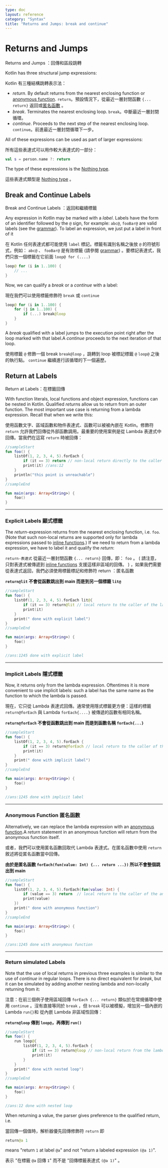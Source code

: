 ```yaml
---
type: doc
layout: reference
category: "Syntax"
title: "Returns and Jumps: break and continue"
---
```


# Returns and Jumps

Returns and Jumps ：回傳和區段跳轉

Kotlin has three structural jump expressions:

Kotlin 有三種結構跳轉表示法：

* *return*. By default returns from the nearest enclosing function or [anonymous function](lambdas.md#anonymous-functions).
  `return`。預設情況下，從最近一層封閉函數 `{... return}` 返回或[匿名函數](lambdas.md#anonymous-functions) 。
* *break*. Terminates the nearest enclosing loop.
  `break`。中斷最近一層封閉循環。
* *continue*. Proceeds to the next step of the nearest enclosing loop.
  `continue`。前進最近一層封閉循環下一步。

All of these expressions can be used as part of larger expressions:

所有這些表達式可以用作較大表達式的一部分：

``` kotlin
val s = person.name ?: return
```
The type of these expressions is the [Nothing type](exceptions.md#the-nothing-type).

這些表達式類型是 [Nothing type](exceptions.md#the-nothing-type) 。

## Break and Continue Labels

Break and Continue Labels ：返回和繼續標籤

Any expression in Kotlin may be marked with a *label*. Labels have the form of an identifier followed by the `@` sign, for example: `abc@`, `fooBar@` are valid labels (see the [grammar](https://kotlinlang.org/docs/reference/grammar.html#labelReference)). To label an expression, we just put a label in front of it

在 Kotlin 任何表達式都可能使用 `label` 標記。標籤有識別名稱之後放 `@` 的符號形式，例如： `abc@` 、 `fooBar@` 是有效標籤 (請參閱 [grammar](https://kotlinlang.org/docs/reference/grammar.html#labelReference)) 。要標記表達式，我們只放一個標籤在它前面 `loop@ for (....)`

``` kotlin
loop@ for (i in 1..100) {
    // ...
}
```
Now, we can qualify a *break* or a *continue* with a label:

現在我們可以使用標籤修飾符 `break` 或 `continue`
``` kotlin
loop@ for (i in 1..100) {
    for (j in 1..100) {
        if (...) break@loop
    }
}
```
A *break* qualified with a label jumps to the execution point right after the loop marked with that label.A *continue* proceeds to the next iteration of that loop.

使用標籤 `@` 修飾一個 break `break@loop` ，跳轉到 loop 被標記標籤 `@`  `loop@` 之後的執行點。 `continue` 繼續進行該循環的下一個遍歷。


## Return at Labels

Return at Labels：在標籤回傳

With function literals, local functions and object expression, functions can be nested in Kotlin. Qualified *return*s allow us to return from an outer function. The most important use case is returning from a lambda expression. Recall that when we write this:

使用函數文字、區域函數和物件表達式、函數可以被被內嵌在 Kotlin。修飾符 `return` 允許我們回傳從外部函數調用。最重要的使用案例是從 Lambda 表達式中回傳。當我們在這寫 `return` 時被回傳：

``` kotlin
//sampleStart
fun foo() {
    listOf(1, 2, 3, 4, 5).forEach {
        if (it == 3) return // non-local return directly to the caller of foo()
        print(it) //ans:12
    }
    println("this point is unreachable")
}
//sampleEnd

fun main(args: Array<String>) {
    foo()
}
```
---

### Explicit Labels 顯式標籤 

The *return*-expression returns from the nearest enclosing function, i.e. `foo`. (Note that such non-local returns are supported only for lambda expressions passed to [inline functions](inline-functions.md).) If we need to return from a lambda expression, we have to label it and qualify the *return*:

`return-表達式` 從最近一層封閉函數 `{... return}` 回傳，即： `foo` 。 ( 請注意，只對表達式被傳遞到 [inline functions](inline-functions.md) 支援這樣非區域的回傳。 ) ，如果我們需要從表達式返回，我們必須使用標籤標記和修飾符 return ：匿名函數

**`return@lit` 不會從函數跳出到 main 而是到另一個標籤 `lit@`**

``` kotlin
//sampleStart
fun foo() {
    listOf(1, 2, 3, 4, 5).forEach lit@{
        if (it == 3) return@lit // local return to the caller of the lambda, i.e. the forEach loop
        print(it)
    }
    print(" done with explicit label")
}
//sampleEnd

fun main(args: Array<String>) {
    foo()
}

//ans:1245 done with explicit label
```
---

### Implicit Labels 隱式標籤

Now, it returns only from the lambda expression. Oftentimes it is more convenient to use implicit labels:
such a label has the same name as the function to which the lambda is passed.

現在，它只從 Lambda 表達式回傳。通常使用隱式標籤更方便：這樣的標籤 `return@forEach` 與 Lambda `forEach{....}` 被傳遞的函數有相同名稱。

**`return@forEach` 不會從函數跳出到 main 而是到函數名稱 `forEach{...}`**

``` kotlin
//sampleStart
fun foo() {
    listOf(1, 2, 3, 4, 5).forEach {
        if (it == 3) return@forEach // local return to the caller of the lambda, i.e. the forEach loop
        print(it)
    }
    print(" done with implicit label")
}
//sampleEnd

fun main(args: Array<String>) {
    foo()
}

//ans:1245 done with implicit label
```
---

### Anonymous Function 匿名函數

Alternatively, we can replace the lambda expression with an [anonymous function](lambdas.md#anonymous-functions).A *return* statement in an anonymous function will return from the anonymous function itself.

或者，我們可以使用匿名函數回取代 Lambda 表達式。在匿名函數中使用 `return` 敘述將從匿名函數當中回傳。

**由於是匿名函數 `forEach(fun(value: Int) {... return ...})` 所以不會整個跳出到 main**

``` kotlin
//sampleStart
fun foo() {
    listOf(1, 2, 3, 4, 5).forEach(fun(value: Int) {
        if (value == 3) return  // local return to the caller of the anonymous fun, i.e. the forEach loop
        print(value)
    })
    print(" done with anonymous function")
}
//sampleEnd

fun main(args: Array<String>) {
    foo()
}

//ans:1245 done with anonymous function
```
---

### Return simulated Labels

Note that the use of local returns in previous three examples is similar to the use of *continue* in regular loops. There is no direct equivalent for *break*, but it can be simulated by adding another nesting lambda and non-locally returning from it:

注意：在前三個例子使用區域回傳 `forEach {... return}` 類似於在常規循環中使用 `continue` 。沒有直接等同於 `break` ，但 `break` 可以被模擬，增加另一個內嵌的 Lambda `run{}`和 從內嵌 Lambda 非區域性回傳：

**`return@loop` 傳到 `loop@`，再傳到 `run()`**

``` kotlin
//sampleStart
fun foo() {
    run loop@{
        listOf(1, 2, 3, 4, 5).forEach {
            if (it == 3) return@loop // non-local return from the lambda passed to run
            print(it)
        }
    }
    print(" done with nested loop")
}
//sampleEnd

fun main(args: Array<String>) {
    foo()
}

//ans:12 done with nested loop
```
When returning a value, the parser gives preference to the qualified return, i.e.

當回傳一個值時，解析器優先回傳修飾符 `return` 即

``` kotlin
return@a 1
```
means "return `1` at label `@a`" and not "return a labeled expression `(@a 1)`".

表示 "在標籤 `@a` 回傳 `1`" 而不是 "回傳標籤表達式 `(@a 1)`" 。